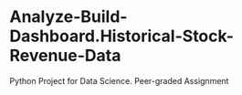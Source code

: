 # Analyze-Build-Dashboard.Historical-Stock-Revenue-Data
Python Project for Data Science. Peer-graded Assignment
